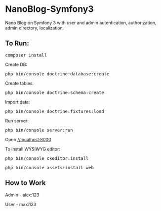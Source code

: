 # NanoBlog-Symfony3
Nano Blog on Symfony 3 with user and admin autentication, authorization, admin directory, localization.

<h2>To Run:</h2>
<pre>composer install</pre>
Create DB:
<pre>php bin/console doctrine:database:create</pre>
Create tables:
<pre>php bin/console doctrine:schema:create</pre>
Import data:
<pre>php bin/console doctrine:fixtures:load</pre>
Run server:
<pre>php bin/console server:run</pre>
<p>Open <a href="http://localhost:8000" target="_blank">//localhost:8000</a></p>

To install WYSIWYG editor:
<pre>php bin/console ckeditor:install</pre>
<pre>php bin/console assets:install web</pre>

<h2>How to Work</h2>
<p>Admin - alex:123</p>
<p>User - max:123</p>

